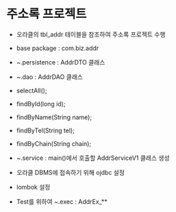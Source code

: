 # 주소록 프로젝트

* 오라클의 tbl_addr 테이블을 참조하여 주소록 프로젝트 수행
* base package : com.biz.addr
* ~.persistence : AddrDTO 클래스
* ~.dao : AddrDAO 클래스

* selectAll();
* findById(long id);
* findByName(String name);
* findByTel(String tel);
* findByChain(String chain);

* ~.service : main()에서 호출할 AddrServiceV1 클래스 생성

* 오라클 DBMS에 접속하기 위해 ojdbc 설정
* lombok 설정

* Test를 위하여 ~.exec : AddrEx_**